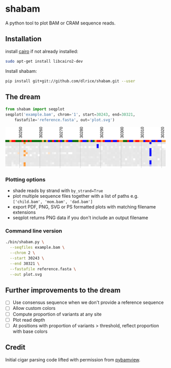 # shabam
A python tool to plot BAM or CRAM sequence reads.

## Installation
install [cairo](https://www.cairographics.org/download/) if not already
installed:
```sh
sudo apt-get install libcairo2-dev
```

Install shabam:
```sh
pip install git+git://github.com/dlrice/shabam.git --user
```

## The dream
```py
from shabam import seqplot
seqplot('example.bam', chrom='1', start=30243, end=30321,
    fastafile='reference.fasta', out='plot.svg')
```

![Reality](/tests/data/reality.svg)

### Plotting options
- shade reads by strand with `by_strand=True`
- plot multiple sequence files together with a list of paths e.g.
  `['child.bam', 'mom.bam', 'dad.bam']`
- export PDF, PNG, SVG or PS formatted plots with matching filename extensions
- seqplot returns PNG data if you don't include an output filename

### Command line version
```sh
./bin/shabam.py \
  --seqfiles example.bam \
  --chrom 2 \
  --start 30243 \
  --end 30321 \
  --fastafile reference.fasta \
  --out plot.svg
```

## Further improvements to the dream
- [ ] Use consensus sequence when we don't provide a reference sequence
- [ ] Allow custom colors
- [ ] Compute proportion of variants at any site
- [ ] Plot read depth
- [ ] At positions with proportion of variants > threshold, reflect proportion
  with base colors

## Credit
Initial cigar parsing code lifted with permission from
[pybamview](https://github.com/mgymrek/pybamview).

